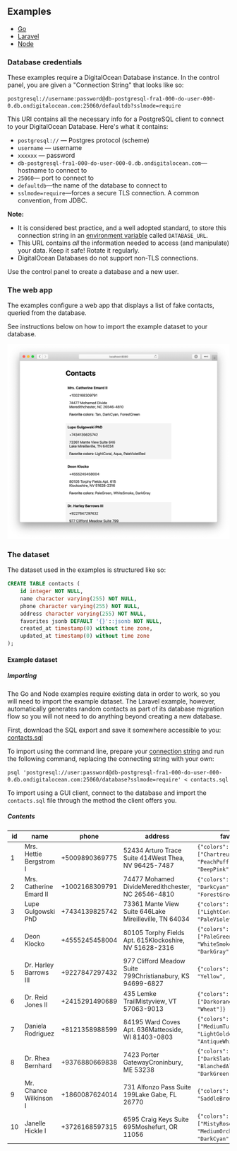 ## Examples

* [Go](./go-contacts)
* [Laravel](./laravel-contacts)
* [Node](./node-contacts)

### Database credentials

These examples require a DigitalOcean Database instance. In the control panel, you are given a "Connection String" that looks like so:

```
postgresql://username:password@db-postgresql-fra1-000-do-user-000-0.db.ondigitalocean.com:25060/defaultdb?sslmode=require
```

This URI contains all the necessary info for a PostgreSQL client to connect to your DigitalOcean Database. Here's what it contains:

* `postgresql://` — Postgres protocol (scheme)
* `username` — username
* `xxxxxx` — password
* `db-postgresql-fra1-000-do-user-000-0.db.ondigitalocean.com`— hostname to connect to
* `25060`— port to connect to
* `defaultdb`—the name of the database to connect to
* `sslmode=require`—forces a secure TLS connection. A common convention, from JDBC. 

**Note:**
- It is considered best practice, and a well adopted standard, to store this connection string in an [environment variable](https://12factor.net/config) called `DATABASE_URL`.
- This URL contains *all* the information needed to access (and manipulate) your data. Keep it safe! Rotate it regularly.
- DigitalOcean Databases do not support non-TLS connections.

Use the control panel to create a database and a new user.

### The web app

The examples configure a web app that displays a list of fake contacts, queried from the database.

See instructions below on how to import the example dataset to your database.

<p align="center">
    <img src="screenshot.png" alt="screenshot of the web app in the examples" width="1010">
</p>

### The dataset

The dataset used in the examples is structured like so:

```sql
CREATE TABLE contacts (
    id integer NOT NULL,
    name character varying(255) NOT NULL,
    phone character varying(255) NOT NULL,
    address character varying(255) NOT NULL,
    favorites jsonb DEFAULT '{}'::jsonb NOT NULL,
    created_at timestamp(0) without time zone,
    updated_at timestamp(0) without time zone
);
```

#### Example dataset

##### Importing

The Go and Node examples require existing data in order to work, so you will need to import the example dataset. The Laravel example, however, automatically generates random contacts as part of its database migration flow so you will not need to do anything beyond creating a new database.

First, download the SQL export and save it somewhere accessible to you: [contacts.sql](./contacts.sql)

To import using the command line, prepare your [connection string](#database-credentials) and run the following command, replacing the connecting string with your own:

```
psql 'postgresql://user:password@db-postgresql-fra1-000-do-user-000-0.db.ondigitalocean.com:25060/database?sslmode=require' < contacts.sql
```

To import using a GUI client, connect to the database and import the `contacts.sql` file through the method the client offers you.

##### Contents

| id | name                    | phone          | address                                                    | favorites                                                               | created_at          | updated_at          |
|----|-------------------------|----------------|------------------------------------------------------------|-------------------------------------------------------------------------|---------------------|---------------------|
| 1  | Mrs. Hettie Bergstrom I | +5009890369775 | 52434 Arturo Trace Suite 414West Thea, NV 96425-7487       | `{"colors": ["Chartreuse", "PeachPuff", "DeepPink"]}`                     | 2018-11-12 19:40:41 | 2018-11-12 19:40:41 |
| 2  | Mrs. Catherine Emard II | +1002168309791 | 74477 Mohamed DivideMeredithchester, NC 26546-4810         | `{"colors": ["Tan", "DarkCyan", "ForestGreen"]}`                          | 2018-11-12 19:40:42 | 2018-11-12 19:40:42 |
| 3  | Lupe Gulgowski PhD      | +7434139825742 | 73361 Mante View Suite 646Lake Mireilleville, TN 64034     | `{"colors": ["LightCoral", "Aqua", "PaleVioletRed"]}`                     | 2018-11-12 19:40:42 | 2018-11-12 19:40:42 |
| 4  | Deon Klocko             | +4555245458004 | 80105 Torphy Fields Apt. 615Klockoshire, NV 51628-2316     | `{"colors": ["PaleGreen", "WhiteSmoke", "DarkGray"]}`                     | 2018-11-12 19:40:42 | 2018-11-12 19:40:42 |
| 5  | Dr. Harley Barrows III  | +9227847297432 | 977 Clifford Meadow Suite 799Christianabury, KS 94699-6827 | `{"colors": ["Teal", "Yellow", "Tomato"]}`                                | 2018-11-12 19:40:42 | 2018-11-12 19:40:42 |
| 6  | Dr. Reid Jones II       | +2415291490689 | 435 Lemke TrailMistyview, VT 57063-9013                    | `{"colors": ["Darkorange", "Blue", "Wheat"]}`                             | 2018-11-12 19:40:43 | 2018-11-12 19:40:43 |
| 7  | Daniela Rodriguez       | +8121358988599 | 84195 Ward Coves Apt. 636Matteoside, WI 81403-0803         | `{"colors": ["MediumTurquoise", "LightGoldenRodYellow", "AntiqueWhite"]}` | 2018-11-12 19:40:43 | 2018-11-12 19:40:43 |
| 8  | Dr. Rhea Bernhard       | +9376880669838 | 7423 Porter GatewayCroninbury, ME 53238                    | `{"colors": ["DarkSlateGray", "BlanchedAlmond", "DarkGreen"]}`            | 2018-11-12 19:40:44 | 2018-11-12 19:40:44 |
| 9  | Mr. Chance Wilkinson I  | +1860087624014 | 731 Alfonzo Pass Suite 199Lake Gabe, FL 26770              | `{"colors": ["Cornsilk", "SaddleBrown", "Blue"]}`                         | 2018-11-12 19:40:44 | 2018-11-12 19:40:44 |
| 10 | Janelle Hickle I        | +3726168597315 | 6595 Craig Keys Suite 695Moshefurt, OR 11056               | `{"colors": ["MistyRose", "MediumOrchid", "DarkCyan"]}`                   | 2018-11-12 19:40:44 | 2018-11-12 19:40:44 |
